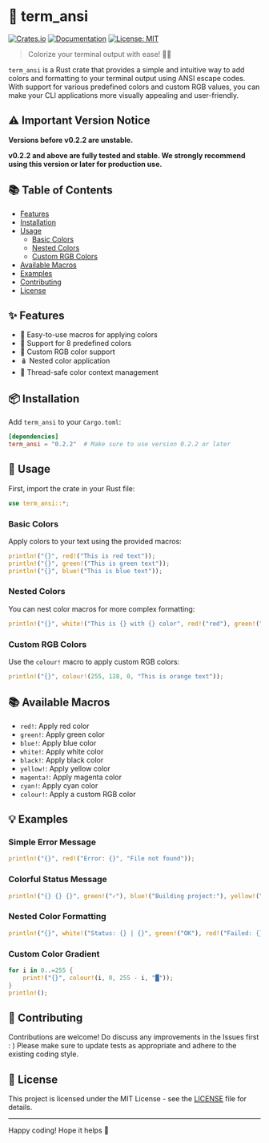 # 🌈 term_ansi

[![Crates.io](https://img.shields.io/crates/v/term_ansi.svg)](https://crates.io/crates/term_ansi)
[![Documentation](https://docs.rs/term_ansi/badge.svg)](https://docs.rs/term_ansi)
[![License: MIT](https://img.shields.io/badge/License-MIT-yellow.svg)](https://opensource.org/licenses/MIT)

> Colorize your terminal output with ease! 🎨✨

`term_ansi` is a Rust crate that provides a simple and intuitive way to add colors and formatting to your terminal output using ANSI escape codes. With support for various predefined colors and custom RGB values, you can make your CLI applications more visually appealing and user-friendly.

## ⚠️ Important Version Notice

**Versions before v0.2.2 are unstable.**

**v0.2.2 and above are fully tested and stable. We strongly recommend using this version or later for production use.**

## 📚 Table of Contents

- [Features](#-features)
- [Installation](#-installation)
- [Usage](#-usage)
  - [Basic Colors](#basic-colors)
  - [Nested Colors](#nested-colors)
  - [Custom RGB Colors](#custom-rgb-colors)
- [Available Macros](#-available-macros)
- [Examples](#-examples)
- [Contributing](#-contributing)
- [License](#-license)

## ✨ Features

- 🎨 Easy-to-use macros for applying colors
- 🌈 Support for 8 predefined colors
- 🔢 Custom RGB color support
- 🪆 Nested color application
- 🧵 Thread-safe color context management

## 📦 Installation

Add `term_ansi` to your `Cargo.toml`:

```toml
[dependencies]
term_ansi = "0.2.2"  # Make sure to use version 0.2.2 or later
```

## 🚀 Usage

First, import the crate in your Rust file:

```rust
use term_ansi::*;
```

### Basic Colors

Apply colors to your text using the provided macros:

```rust
println!("{}", red!("This is red text"));
println!("{}", green!("This is green text"));
println!("{}", blue!("This is blue text"));
```

### Nested Colors

You can nest color macros for more complex formatting:

```rust
println!("{}", white!("This is {} with {} color", red!("red"), green!("green")));
```

### Custom RGB Colors

Use the `colour!` macro to apply custom RGB colors:

```rust
println!("{}", colour!(255, 128, 0, "This is orange text"));
```

## 📚 Available Macros

- `red!`: Apply red color
- `green!`: Apply green color
- `blue!`: Apply blue color
- `white!`: Apply white color
- `black!`: Apply black color
- `yellow!`: Apply yellow color
- `magenta!`: Apply magenta color
- `cyan!`: Apply cyan color
- `colour!`: Apply a custom RGB color

## 💡 Examples

### Simple Error Message

```rust
println!("{}", red!("Error: {}", "File not found"));
```

### Colorful Status Message

```rust
println!("{} {} {}", green!("✓"), blue!("Building project:"), yellow!("in progress"));
```

### Nested Color Formatting

```rust
println!("{}", white!("Status: {} | {}", green!("OK"), red!("Failed: {}", 3)));
```

### Custom Color Gradient

```rust
for i in 0..=255 {
    print!("{}", colour!(i, 0, 255 - i, "█"));
}
println!();
```

## 🤝 Contributing

Contributions are welcome! Do discuss any improvements in the Issues first : )
Please make sure to update tests as appropriate and adhere to the existing coding style.

## 📄 License

This project is licensed under the MIT License - see the [LICENSE](LICENSE) file for details.

---

Happy coding! Hope it helps 🦀
